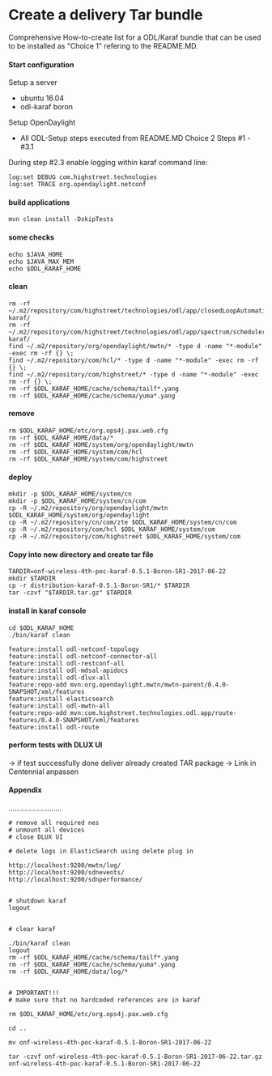 # Create a delivery Tar bundle

Comprehensive How-to-create list for a ODL/Karaf bundle that can be used to be installed as "Choice 1" refering to the README.MD.

#### Start configuration

Setup a server
  - ubuntu 16.04
  - odl-karaf boron

Setup OpenDaylight
  - All ODL-Setup steps executed from README.MD Choice 2 Steps #1 - #3.1

During step #2.3 enable logging within karaf command line:

    log:set DEBUG com.highstreet.technologies
    log:set TRACE org.opendaylight.netconf


#### build applications

    mvn clean install -DskipTests

#### some checks

    echo $JAVA_HOME
    echo $JAVA_MAX_MEM
    echo $ODL_KARAF_HOME


#### clean

    rm -rf ~/.m2/repository/com/highstreet/technologies/odl/app/closedLoopAutomation-karaf/
    rm -rf ~/.m2/repository/com/highstreet/technologies/odl/app/spectrum/scheduler-karaf/
    find ~/.m2/repository/org/opendaylight/mwtn/* -type d -name "*-module" -exec rm -rf {} \;
    find ~/.m2/repository/com/hcl/* -type d -name "*-module" -exec rm -rf {} \;
    find ~/.m2/repository/com/highstreet/* -type d -name "*-module" -exec rm -rf {} \;
    rm -rf $ODL_KARAF_HOME/cache/schema/tailf*.yang
    rm -rf $ODL_KARAF_HOME/cache/schema/yuma*.yang

#### remove

    rm $ODL_KARAF_HOME/etc/org.ops4j.pax.web.cfg
    rm -rf $ODL_KARAF_HOME/data/*
    rm -rf $ODL_KARAF_HOME/system/org/opendaylight/mwtn
    rm -rf $ODL_KARAF_HOME/system/com/hcl
    rm -rf $ODL_KARAF_HOME/system/com/highstreet

#### deploy

    mkdir -p $ODL_KARAF_HOME/system/cn
    mkdir -p $ODL_KARAF_HOME/system/cn/com
    cp -R ~/.m2/repository/org/opendaylight/mwtn $ODL_KARAF_HOME/system/org/opendaylight
    cp -R ~/.m2/repository/cn/com/zte $ODL_KARAF_HOME/system/cn/com
    cp -R ~/.m2/repository/com/hcl $ODL_KARAF_HOME/system/com
    cp -R ~/.m2/repository/com/highstreet $ODL_KARAF_HOME/system/com

#### Copy into new directory and create tar file

    TARDIR=onf-wireless-4th-poc-karaf-0.5.1-Boron-SR1-2017-06-22
    mkdir $TARDIR
    cp -r distribution-karaf-0.5.1-Boron-SR1/* $TARDIR
    tar -czvf "$TARDIR.tar.gz" $TARDIR


#### install in karaf console

    cd $ODL_KARAF_HOME
    ./bin/karaf clean

    feature:install odl-netconf-topology
    feature:install odl-netconf-connector-all
    feature:install odl-restconf-all
    feature:install odl-mdsal-apidocs
    feature:install odl-dlux-all
    feature:repo-add mvn:org.opendaylight.mwtn/mwtn-parent/0.4.0-SNAPSHOT/xml/features
    feature:install elasticsearch
    feature:install odl-mwtn-all
    feature:repo-add mvn:com.highstreet.technologies.odl.app/route-features/0.4.0-SNAPSHOT/xml/features
    feature:install odl-route

#### perform tests with DLUX UI

-> if test successfully done deliver already created TAR package
-> Link in Centennial anpassen

#### Appendix
..........................

    # remove all required nes
    # unmount all devices
    # close DLUX UI

    # delete logs in ElasticSearch using delete plug in

    http://localhost:9200/mwtn/log/
    http://localhost:9200/sdnevents/
    http://localhost:9200/sdnperformance/


    # shutdown karaf
    logout


    # clear karaf

    ./bin/karaf clean
    logout
    rm -rf $ODL_KARAF_HOME/cache/schema/tailf*.yang
    rm -rf $ODL_KARAF_HOME/cache/schema/yuma*.yang
    rm -rf $ODL_KARAF_HOME/data/log/*


    # IMPORTANT!!!
    # make sure that no hardcoded references are in karaf

    rm $ODL_KARAF_HOME/etc/org.ops4j.pax.web.cfg

    cd ..

    mv onf-wireless-4th-poc-karaf-0.5.1-Boron-SR1-2017-06-22

    tar -czvf onf-wireless-4th-poc-karaf-0.5.1-Boron-SR1-2017-06-22.tar.gz onf-wireless-4th-poc-karaf-0.5.1-Boron-SR1-2017-06-22
